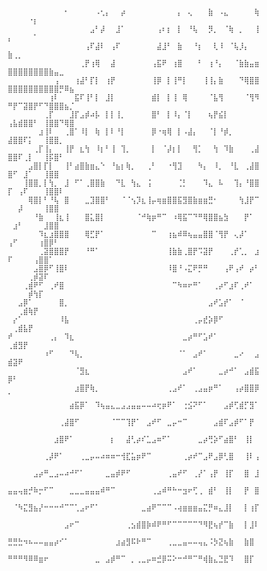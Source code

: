 ⠀⠀⠀⠀⠀⠀⠀⠀⠀⠀⠀⠂⠀⠀⠀⠀⠀⠠⢂⡄⠀⠀⡴⠀⠀⠀⠀⠀⠀⠀⠀⠀⠀⡄⠀⢄⠀⠀⠀⣷⠀⠠⣄⠀⠀⠀⠀⠀⢷⠀⠀⠀⠀⠐⡆⠀⠀⠀⠀⠀⠀⠀⠀⠀⠀
⠀⠀⠀⠀⠀⠀⠀⠀⠀⠀⠀⠀⠀⠀⠀⠀⣠⠃⡼⠀⠀⣸⠁⠀⠀⠀⠀⠀⠀⢠⠆⡆⠀⡇⠀⠘⢧⠀⠀⡻⡀⠀⠈⢷⠀⡀⠀⠀⢸⡄⠀⠀⠀⠀⠁⠀⠀⠀⠀⠀⠀⠀⠀⠀
⠀⠀⠀⠀⠀⠀⠀⠀⠀⠀⠀⠀⠀⠀⠀⢠⠏⣼⠇⠀⢠⠏⠀⠀⠀⠀⠀⠀⠀⣼⣸⠃⠀⣷⠀⠀⠘⡆⠀⠀⢇⠸⠀⠈⢧⡸⡄⠀⠀⣷⢀⡀⠀⠀⠀⠀⠀⠀⠀⠀⠀⠀⠀⠀
⠀⠀⠀⠀⠀⠀⠀⠀⠀⠀⠀⠀⠀⠀⢀⡟⢰⢿⠀⠀⣼⠀⠀⠀⠀⠀⠀⠀⢠⣯⠟⠀⢰⣿⠀⠀⠀⠃⠀⢰⠘⡄⠀⠀⠈⣷⣷⣤⣶⣿⣿⣿⣿⣿⣿⣿⣿⣷⣤⣀⠀⠀
⠀⠀⠀⠀⠀⠀⠀⠀⠀⢠⠀⠀⠀⢰⣼⠃⡏⡇⠀⢰⡟⠀⠀⠀⠀⠀⠀⠀⢸⡿⠀⡇⢸⠛⡇⠀⠀⠀⢸⢸⡄⣷⠀⠀⠀⠙⢿⣿⣿⣿⣿⣿⣿⣿⣿⣿⣿⣿⣿⡛⠿⣦
⠀⠀⠀⠀⠀⠀⠀⠀⢰⠇⠀⠀⠀⣯⠏⢸⠃⡇⠀⣸⡇⠀⠀⠀⠀⠀⠀⠀⣾⡇⠀⡇⢸⠀⢿⠀⠀⠀⠀⠈⣧⢻⠀⠀⠀⠀⠈⢻⠻⠛⡟⠉⣽⣿⡟⠋⠙⣿⣿⣿⣦⡈
⠀⠀⠀⠀⠀⠀⠀⢀⡏⠀⠀⠀⣸⡏⣠⡾⠴⡧⠀⡇⡇⢸⡀⠀⠀⠀⠀⠀⣿⠃⠀⡇⠸⡄⠈⡇⠀⠀⠀⢦⡟⣮⡇⠀⠀⠀⠀⠀⠀⢠⣧⣾⣿⣿⠃⠀⢸⣿⣿⠙⢿⣿
⠀⠀⠀⠀⠀⠀⣰⢸⠇⠀⠀⢀⣿⠁⠸⡇⠀⢷⠀⡇⠇⠘⡇⠀⠀⠀⠀⠀⡿⠐⢶⢿⠀⡇⠠⣼⡄⠀⠀⠈⡇⠘⡾⡀⠀⠀⠀⠀⠀⣼⣿⣿⠏⡅⠀⠀⢸⣿⣿⡀⠀
⠀⠀⠀⠀⠀⢀⡏⢸⡄⠀⠀⢸⡟⠀⣆⢳⠀⠸⡆⠃⢸⠀⢹⡀⠀⠀⠀⠀⡇⠀⠈⡼⡆⡇⠀⠀⢻⡁⠀⠀⢳⠀⠹⣷⠀⠀⠀⢀⣼⣿⣿⠏⢀⡇⠀⠀⢸⡯⣿⠃⠀⠀
⠀⠀⠀⠀⣠⣿⡇⡏⡇⠀⠀⢸⠃⣴⣿⣷⣶⣄⠑⠀⠘⣦⡆⢷⡀⠀⠀⢀⠃⠀⠀⠐⢻⣹⠀⠀⠀⠳⡄⠀⠸⡀⠀⠘⣇⠀⢀⣼⣿⣿⠋⠀⣸⠁⠀⠀⢸⣿⣿⠀⠀
⠀⠀⠀⢸⣿⣿⡀⡇⢳⡀⠀⣸⠀⠋⠁⢀⣿⣿⣷⠀⠀⠙⣇⠀⢳⣄⠀⢨⠀⠀⠀⠀⠀⢈⡃⠀⠀⠀⠹⣄⠀⠧⠀⠀⢹⡄⠘⣿⣿⡏⠀⢠⠏⠀⠀⠀⢸⣿⣿⠇⠀
⠀⠀⠀⠀⢿⣿⡇⠃⠘⢧⠀⣿⠀⠀⠀⣀⣹⣿⣿⠃⠀⠀⠈⠈⢢⡹⣆⢸⡤⢶⣶⣿⣿⣯⣻⣿⣷⣶⣶⣛⠂⠀⠀⠀⠀⢳⣸⡟⠉⠀⠀⡼⠀⠀⠀⠀⢸⣿⣿⠀⠀
⠀⠀⠀⠀⠀⠘⣷⠀⠀⢸⣆⢸⠀⠀⠀⣿⣅⣿⡇⠀⠀⠀⠀⠀⠀⠈⠚⢷⡶⠛⠉⠀⠰⢿⣯⠉⠙⠛⢿⣿⣿⣦⣳⠀⠀⠀⡟⠁⠀⠀⣰⠃⠀⠀⠀⠀⣸⣿⣿⠀⠀⠀
⠀⠀⠀⠀⠀⠀⠹⣆⣰⣿⣿⣿⠀⠀⠀⢿⣋⡟⠁⠀⠀⠀⠀⠀⠀⠀⠀⠀⠉⠀⠀⢰⣦⠾⠿⢦⣤⣤⣿⣿⠈⢻⡟⠀⢄⡼⠁⠀⠀⢠⠋⠀⠀⠀⠀⢰⣿⡿⠃⠀⠀⠀
⠀⠀⠀⠀⠀⠀⢀⣽⣿⣿⣿⡟⠀⠀⠀⠘⠛⠁⠀⠀⠀⠀⠀⠀⠀⠀⠀⠀⠀⠀⠀⢸⣷⣷⢀⣿⡟⠩⣽⡟⠀⠀⠀⢀⡞⢁⡀⠀⣰⠏⠀⠀⠀⠀⢠⣿⣿⠁⠀⠀⠀⠀⠀
⠀⠀⠀⠀⠀⣠⣿⡿⠋⢸⣿⠇⠀⠀⠀⠀⠀⠀⠀⠀⠀⠀⠀⠀⠀⠀⠀⠀⠀⠀⠀⠸⣿⠘⠠⣍⠟⡛⠛⠀⠀⠀⢠⠟⢠⠞⠀⡴⠃⠀⠀⠀⠀⢀⡾⣽⠏⠀⠀⠀⠀⠀⠀
⠀⠀⠀⢀⣾⠟⠋⠀⢀⠞⣿⠀⠀⠀⠀⠀⠀⠀⠀⠀⠀⠀⠀⠀⠀⠀⠀⠀⠀⠀⠀⠀⠉⠳⠶⠖⠛⠁⠀⠀⢀⡴⠋⣰⠏⢀⠞⠁⠀⠀⠀⠀⠀⡾⢳⡏⠀⠀⠀⠀⠀⠀⠀
⠀⠀⣠⡿⠁⠀⠀⠀⠀⠀⣿⡀⠀⠀⠀⠀⠀⠀⠀⠀⠀⠀⠀⠀⠀⠀⠀⠀⠀⠀⠀⠀⠀⠀⠀⠀⠀⠀⠀⣠⠞⣡⡞⠁⠀⠈⠀⠀⠀⠀⠀⢀⣾⢷⡟⠀⠀⠀⠀⠀⠀⠀⠀⠀⠀
⠀⡔⠁⠀⠀⠀⠀⠀⠀⠀⠸⣧⠀⠀⠀⠀⠀⠀⠀⠀⠀⠀⠀⠀⠀⠀⠀⠀⠀⠀⠀⠀⠀⠀⠀⠀⢀⡤⣞⡵⡿⠋⠀⠀⠀⠀⠀⠀⠀⠀⢀⣾⣧⡟⠀⠀⠀⠀⠀⠀⠀⠀⠀⠀⠀
⠞⠀⠀⠀⠀⠀⠀⠀⢀⡄⠀⠹⣆⠀⠀⠀⠀⠀⠀⠀⠀⠀⠀⠀⠀⠀⠀⠀⠀⠀⠀⠀⠀⠀⣀⡴⠛⠋⣡⠞⠁⠀⠀⠀⠀⠀⠀⠀⠀⢀⣾⣻⡟⠀⠀⠀⠀⠀⠀⠀⠀⠀⠀⠀⠀
⠀⠀⠀⠀⠀⠀⠀⠰⠋⠀⠀⠀⠙⢧⡀⠀⠀⠀⠀⠀⠀⠀⠀⠀⠀⠀⠀⠀⠀⠀⠀⠀⠀⠈⠁⠀⣠⠞⠁⠀⠀⠀⠀⠀⣀⠔⠀⠀⣠⣾⣽⠟⠀⠀⠀⠀⠀⠀⠀⠀⠀⠀⠀⠀⠀
⠀⠀⠀⠀⠀⠀⠀⠀⠀⠀⠀⠀⠀⠈⣻⣆⠀⠀⠀⠀⠀⠀⠀⠀⠀⠀⠀⠀⠀⠀⠀⠀⠀⠀⣠⠞⠁⠀⠀⠀⠀⣀⡴⠚⠁⠀⣠⣾⣯⡿⠃⠀⠀⠀⠀⠀⠀⠀⠀⠀⠀⠀⠀⠀⠀
⠀⠀⠀⠀⠀⠀⠀⠀⠀⠀⠀⠀⠀⣰⣿⡟⢷⡀⠀⠀⠀⠀⠀⠀⠀⠀⠀⠀⠀⠀⠀⢀⣠⠞⠁⠀⢀⣠⣤⡶⠛⠁⠀⠀⢠⡴⣿⣿⡿⠁⠀⠀⠀⠀⠀⠀⠀⠀⠀⠀⠀⠀⠀⠀
⠀⠀⠀⠀⠀⠀⠀⠀⠀⠀⠀⠀⣴⣯⡿⠁⠀⠹⢦⣤⣄⣀⣠⣠⣤⣤⠤⠤⠴⢖⡶⠟⠁⠀⢐⣪⠝⠋⠁⠀⠀⠀⣠⡾⢋⣾⡋⣻⠁⠀⠀⠀⠀⠀⠀⠀⠀⠀⠀⠀⠀⠀
⠀⠀⠀⠀⠀⠀⠀⠀⠀⠀⢀⣼⣿⠋⠀⠀⠀⠀⠀⠀⠈⠉⠉⢹⡟⠁⠀⣠⠞⠋⠀⣀⡤⠒⠉⠀⠀⠀⠀⠀⣠⣾⠏⣠⡾⠋⠁⡟⠀⠀⠀⠀⠀⠀⠀⠀⠀⠀⠀⠀⠀⠀⠀
⠀⠀⠀⠀⠀⠀⠀⠀⠀⣰⣿⠟⠁⠀⠀⠀⠀⠀⠀⠀⡆⠀⠀⣼⢃⡴⠎⣁⣠⠶⠋⠁⠀⠀⠀⠀⠀⣀⡴⢛⡵⠋⣴⣿⠃⠀⢸⡇⠀⠀⠀⠀⠀⠀⠀⠀⠀⠀⠀⠀⠀⠀⠀
⠀⠀⠀⠀⠀⠀⠀⢀⡼⠟⠁⠀⠀⠀⢀⣀⡤⠤⠴⠶⠶⠒⢺⣏⣥⡶⠟⠉⠀⠀⠀⠀⠀⠀⢀⡴⠞⠉⣠⠟⣠⡿⢃⣿⠀⠀⢸⠇⢠⠀⠀⠀⠀⠀⠀⠀⠀⠀⠀⠀⠀⠀
⠀⠀⠀⠀⠀⣠⡴⠛⣀⣠⠤⠴⠚⠋⠁⠀⠀⠀⠀⣀⣤⡾⠟⠋⠀⠀⠀⠀⠀⠀⠀⢀⣤⠞⠋⠀⢀⡜⠁⢠⡟⠀⢸⡏⠀⠀⣿⠀⣸⠀⠀⠀⠀⠀⠀⠀⠀⠀⠀⠀⠀⠀⠀
⣤⣤⢤⣶⡚⠷⡒⠋⠉⠀⠀⠀⣀⣀⣀⣤⣤⣤⠾⠛⠉⠀⠀⠀⠀⠀⠀⠀⢀⣠⠾⠛⠓⠒⣲⠖⢋⢀⠀⣾⠃⠀⢸⡇⠀⠀⡟⠀⣿⠀⠀⠀⠀⠀⠀⠀⠀⠀⠀⠀⠀⠀
⠀⠈⠳⣍⣻⣦⡜⠒⠒⠒⠚⠉⠉⢁⣠⠖⠋⠁⠀⠀⠀⠀⠀⠀⠀⠀⣀⣴⠟⠉⠉⠉⠠⢴⣶⣶⣶⣤⣍⡛⠶⣄⣸⡇⠀⠀⡇⢰⡏⠀⠀⠀⠀⠀⠀⠀⠀⠀⠀⠀⠀
⠀⠀⠀⠀⠀⠀⠀⠀⠀⠀⠀⣠⠖⠉⠀⠀⠀⠀⠀⠀⠀⠀⠀⢀⣢⣾⣿⡷⠾⠟⠛⠋⠉⠉⠉⠉⠉⠙⠻⣟⢦⡞⠉⣷⠀⠀⡇⣸⠇⠀⠀⠀⠀⠀⠀⠀⠀⠀⠀⠀⠀⠀⠀
⣛⣛⣓⠲⠦⠤⠤⣤⣤⡴⠊⠁⠀⠀⠀⠀⠀⠀⠀⠀⠀⣰⣴⣻⠯⠗⠛⠉⠀⠀⠀⢀⣀⣀⣤⠤⠤⢤⣄⠨⡳⣝⢦⣷⠀⠀⣷⣿⠀⠀⠀⠀⠀⠀⠀⠀⠀⠀⠀⠀⠀⠀
⠛⠛⠛⠻⠿⠿⣶⠖⠀⠀⠀⠀⠀⠀⠀⠀⠀⣀⠀⣠⡾⠛⠉⠀⡀⢀⣀⡤⠶⣚⡿⠭⠕⠒⠚⠛⠉⠛⢾⣷⣄⣙⣟⠹⠀⠀⣿⡏⠀⠀⠀⠀
